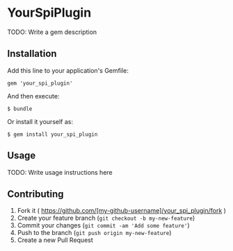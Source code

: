 # YourSpiPlugin

TODO: Write a gem description

## Installation

Add this line to your application's Gemfile:

    gem 'your_spi_plugin'

And then execute:

    $ bundle

Or install it yourself as:

    $ gem install your_spi_plugin

## Usage

TODO: Write usage instructions here

## Contributing

1. Fork it ( https://github.com/[my-github-username]/your_spi_plugin/fork )
2. Create your feature branch (`git checkout -b my-new-feature`)
3. Commit your changes (`git commit -am 'Add some feature'`)
4. Push to the branch (`git push origin my-new-feature`)
5. Create a new Pull Request
